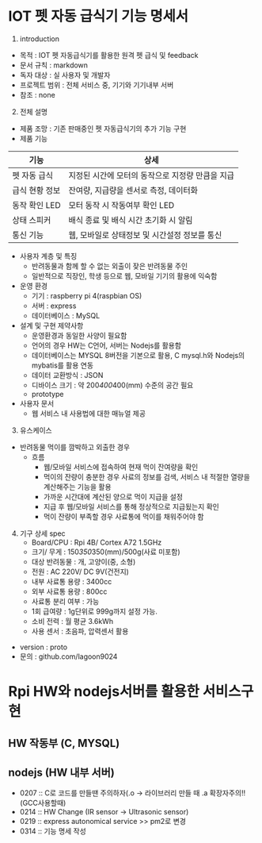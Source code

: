 
# IOT 펫 자동 급식기 기능 명세서

 1.  introduction
- 목적 : IOT 펫 자동급식기를 활용한 원격 펫 급식 및 feedback
- 문서 규칙 : markdown
- 독자 대상 : 실 사용자 및 개발자
- 프로젝트 범위 : 전체 서비스 중, 기기와 기기내부 서버
- 참조 : none
 2.  전체 설명
- 제품 조망 : 기존 판매중인 펫 자동급식기의 추가 기능 구현
- 제품 기능
	 
|기능|상세|
|--|--|
|펫 자동 급식  | 지정된 시간에 모터의 동작으로 지정량 만큼을 지급  |
|급식 현황 정보 | 잔여량, 지급량을 센서로 측정, 데이터화|
|동작 확인 LED| 모터 동작 시 작동여부 확인 LED|
|상태 스피커| 배식 종료 및 배식 시간 초기화 시 알림|
|통신 기능 | 웹, 모바일로 상태정보 및 시간설정 정보를 통신|
- 사용자 계층 및 특징
	-  반려동물과 함께 할 수 없는 외출이 잦은 반려동물 주인
	- 일반적으로 직장인, 학생 등으로 웹, 모바일 기기의 활용에 익숙함
- 운영 환경
	- 기기 : raspberry pi 4(raspbian OS)
	- 서버 : express
	- 데이터베이스 : MySQL
- 설계 및 구현 제약사항
	- 운영환경과 동일한 사양이 필요함
	- 언어의 경우 HW는 C언어, 서버는 Nodejs를 활용함
	- 데이터베이스는 MYSQL 8버전을 기본으로 활용, C mysql.h와 Nodejs의 mybatis를 활용 연동
	- 데이터 교환방식 : JSON
	- 디바이스 크기 : 약 200*400*400(mm) 수준의 공간 필요
	- prototype
- 사용자 문서
	- 웹 서비스 내 사용법에 대한 매뉴얼 제공
3. 유스케이스
- 반려동물 먹이를 깜박하고 외출한 경우
	- 흐름 
		- 웹/모바일 서비스에 접속하여 현재 먹이 잔여량을 확인
		- 먹이의 잔량이 충분한 경우 사료의 정보를 검색, 서비스 내 적절한 열량을 계산해주는 기능을 활용
		-  가까운 시간대에 계산된 양으로 먹이 지급을 설정
		- 지급 후 웹/모바일 서비스를 통해 정상적으로 지급됬는지 확인
		- 먹이 잔량이 부족할 경우 사료통에 먹이를 채워주어야 함
4. 기구 상세 spec
	- Board/CPU : Rpi 4B/ Cortex A72 1.5GHz
	- 크기/ 무게 : 150*350*350(mm)/500g(사료 미포함)
	- 대상 반려동물 : 개, 고양이(중, 소형)
	- 전원 : AC 220V/ DC 9V(건전지)
	- 내부 사료통 용량 : 3400cc
	- 외부 사료통 용량 : 800cc
	- 사료통 분리 여부 : 가능
	-  1회 급여량 : 1g단위로 999g까지 설정 가능.
	- 소비 전력 : 월 평균 3.6kWh
	- 사용 센서 : 초음파, 압력센서 활용


- version : proto
- 문의 : github.com/lagoon9024



# Rpi HW와 nodejs서버를 활용한 서비스구현
## HW 작동부 (C, MYSQL)
## nodejs (HW 내부 서버)



- 0207 :: C로 코드를 만들땐 주의하자(.o -> 라이브러리 만들 때 .a 확장자주의!! (GCC사용할때)
- 0214 :: HW Change (IR sensor -> Ultrasonic sensor)
- 0219 :: express autonomical service >> pm2로 변경
- 0314 :: 기능 명세 작성

